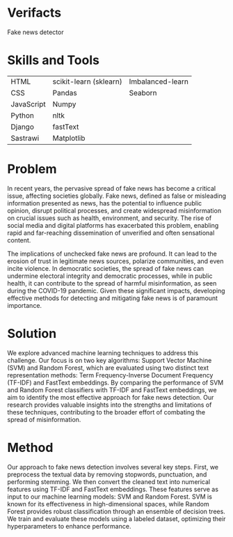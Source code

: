 # Verifacts
Fake news detector


# Skills and Tools
|   |   |   |
|---|---|---|
| HTML | scikit-learn (sklearn) | Imbalanced-learn |
| CSS | Pandas | Seaborn |  |
| JavaScript | Numpy |  |
| Python | nltk |  |
| Django | fastText |  |
| Sastrawi | Matplotlib |  |


# Problem
In recent years, the pervasive spread of fake news has become a critical issue, affecting societies globally. Fake news, defined as false or misleading information presented as news, has the potential to influence public opinion, disrupt political processes, and create widespread misinformation on crucial issues such as health, environment, and security. The rise of social media and digital platforms has exacerbated this problem, enabling rapid and far-reaching dissemination of unverified and often sensational content.

The implications of unchecked fake news are profound. It can lead to the erosion of trust in legitimate news sources, polarize communities, and even incite violence. In democratic societies, the spread of fake news can undermine electoral integrity and democratic processes, while in public health, it can contribute to the spread of harmful misinformation, as seen during the COVID-19 pandemic. Given these significant impacts, developing effective methods for detecting and mitigating fake news is of paramount importance.


# Solution
We explore advanced machine learning techniques to address this challenge. Our focus is on two key algorithms: Support Vector Machine (SVM) and Random Forest, which are evaluated using two distinct text representation methods: Term Frequency-Inverse Document Frequency (TF-IDF) and FastText embeddings. By comparing the performance of SVM and Random Forest classifiers with TF-IDF and FastText embeddings, we aim to identify the most effective approach for fake news detection. Our research provides valuable insights into the strengths and limitations of these techniques, contributing to the broader effort of combating the spread of misinformation.


# Method
Our approach to fake news detection involves several key steps. First, we preprocess the textual data by removing stopwords, punctuation, and performing stemming. We then convert the cleaned text into numerical features using TF-IDF and FastText embeddings. These features serve as input to our machine learning models: SVM and Random Forest. SVM is known for its effectiveness in high-dimensional spaces, while Random Forest provides robust classification through an ensemble of decision trees. We train and evaluate these models using a labeled dataset, optimizing their hyperparameters to enhance performance.
